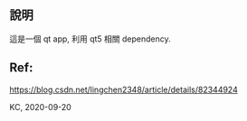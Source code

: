## 說明

這是一個 qt app, 利用 qt5 相關 dependency.

## Ref:
https://blog.csdn.net/lingchen2348/article/details/82344924

KC, 2020-09-20
